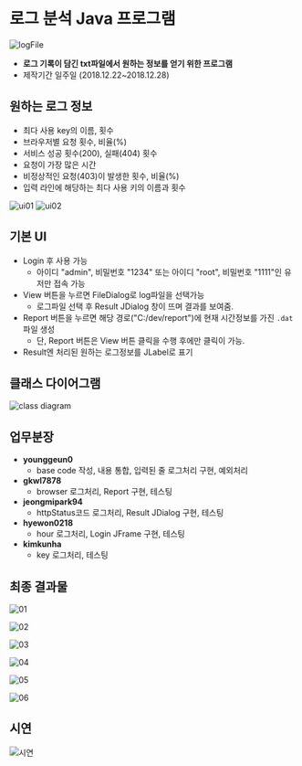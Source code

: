# 로그 분석 Java 프로그램 

![logFile](https://github.com/younggeun0/logAnalysisApp/blob/master/img/logFile.png?raw=true)

* **로그 기록이 담긴 txt파일에서 원하는 정보를 얻기 위한 프로그램**
* 제작기간 일주일 (2018.12.22~2018.12.28)

## 원하는 로그 정보
  * 최다 사용 key의 이름, 횟수
  * 브라우저별 요청 횟수, 비율(%)
  * 서비스 성공 횟수(200), 실패(404) 횟수
  * 요청이 가장 많은 시간
  * 비정상적인 요청(403)이 발생한 횟수, 비율(%)
  * 입력 라인에 해당하는 최다 사용 키의 이름과 횟수

![ui01](https://github.com/younggeun0/logAnalysisApp/blob/master/img/UI01.png?raw=true)
![ui02](https://github.com/younggeun0/logAnalysisApp/blob/master/img/UI02.png?raw=true)

## 기본 UI
  * Login 후 사용 가능
    * 아이디 "admin", 비밀번호 "1234" 또는 아이디 "root", 비밀번호 "1111"인 유저만 접속 가능
  * View 버튼을 누르면 FileDialog로 log파일을 선택가능
    * 로그파일 선택 후 Result JDialog 창이 뜨며 결과를 보여줌.
  * Report 버튼을 누르면 해당 경로("C:/dev/report")에 현재 시간정보를 가진 `.dat`파일 생성
    * 단, Report 버튼은 View 버튼 클릭을 수행 후에만 클릭이 가능.
  * Result엔 처리된 원하는 로그정보를 JLabel로 표기

## 클래스 다이어그램

![class diagram](https://github.com/younggeun0/logAnalysisApp/blob/master/img/classDiagram.jpg?raw=true)

## 업무분장
  * **younggeun0**
    * base code 작성, 내용 통합, 입력된 줄 로그처리 구현, 예외처리
  * **gkwl7878**
    * browser 로그처리, Report 구현, 테스팅
  * **jeongmipark94**
    * httpStatus코드 로그처리, Result JDialog 구현, 테스팅
  * **hyewon0218**
    * hour 로그처리, Login JFrame 구현, 테스팅
  * **kimkunha**
    * key 로그처리, 테스팅



## 최종 결과물

![01](https://github.com/younggeun0/logAnalysisApp/blob/master/img/completion/01.png?raw=true)

![02](https://github.com/younggeun0/logAnalysisApp/blob/master/img/completion/02.png?raw=true)

![03](https://github.com/younggeun0/logAnalysisApp/blob/master/img/completion/03.png?raw=true)

![04](https://github.com/younggeun0/logAnalysisApp/blob/master/img/completion/04.png?raw=true)

![05](https://github.com/younggeun0/logAnalysisApp/blob/master/img/completion/05.png?raw=true)

![06](https://github.com/younggeun0/logAnalysisApp/blob/master/img/completion/06.png?raw=true)

## 시연

![시연](https://github.com/younggeun0/logAnalysisApp/blob/master/first_team.gif?raw=true)

